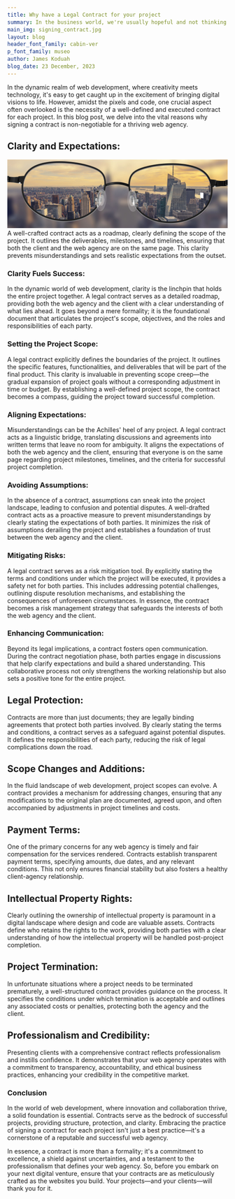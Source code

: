 ```yaml
---
title: Why have a Legal Contract for your project
summary: In the business world, we're usually hopeful and not thinking about bad things happening. But a contract is more than just protection from problems. It's like a helpful tool that not only helps deal with risks but also sets the stage for lots of good stuff.
main_img: signing_contract.jpg
layout: blog
header_font_family: cabin-ver
p_font_family: museo
author: James Koduah
blog_date: 23 December, 2023
---
```


In the dynamic realm of web development, where creativity meets technology, it's easy to get caught up in the excitement of bringing digital visions to life. However, amidst the pixels and code, one crucial aspect often overlooked is the necessity of a well-defined and executed contract for each project. In this blog post, we delve into the vital reasons why signing a contract is non-negotiable for a thriving web agency.

## Clarity and Expectations:
![clarity through glasses](/images/clarity.jpg)
A well-crafted contract acts as a roadmap, clearly defining the scope of the project. It outlines the deliverables, milestones, and timelines, ensuring that both the client and the web agency are on the same page. This clarity prevents misunderstandings and sets realistic expectations from the outset.

### Clarity Fuels Success:
In the dynamic world of web development, clarity is the linchpin that holds the entire project together. A legal contract serves as a detailed roadmap, providing both the web agency and the client with a clear understanding of what lies ahead. It goes beyond a mere formality; it is the foundational document that articulates the project's scope, objectives, and the roles and responsibilities of each party.

### Setting the Project Scope:
A legal contract explicitly defines the boundaries of the project. It outlines the specific features, functionalities, and deliverables that will be part of the final product. This clarity is invaluable in preventing scope creep—the gradual expansion of project goals without a corresponding adjustment in time or budget. By establishing a well-defined project scope, the contract becomes a compass, guiding the project toward successful completion.

### Aligning Expectations:
Misunderstandings can be the Achilles' heel of any project. A legal contract acts as a linguistic bridge, translating discussions and agreements into written terms that leave no room for ambiguity. It aligns the expectations of both the web agency and the client, ensuring that everyone is on the same page regarding project milestones, timelines, and the criteria for successful project completion.

### Avoiding Assumptions:
In the absence of a contract, assumptions can sneak into the project landscape, leading to confusion and potential disputes. A well-drafted contract acts as a proactive measure to prevent misunderstandings by clearly stating the expectations of both parties. It minimizes the risk of assumptions derailing the project and establishes a foundation of trust between the web agency and the client.

### Mitigating Risks:
A legal contract serves as a risk mitigation tool. By explicitly stating the terms and conditions under which the project will be executed, it provides a safety net for both parties. This includes addressing potential challenges, outlining dispute resolution mechanisms, and establishing the consequences of unforeseen circumstances. In essence, the contract becomes a risk management strategy that safeguards the interests of both the web agency and the client.

### Enhancing Communication:
Beyond its legal implications, a contract fosters open communication. During the contract negotiation phase, both parties engage in discussions that help clarify expectations and build a shared understanding. This collaborative process not only strengthens the working relationship but also sets a positive tone for the entire project.





## Legal Protection:
Contracts are more than just documents; they are legally binding agreements that protect both parties involved. By clearly stating the terms and conditions, a contract serves as a safeguard against potential disputes. It defines the responsibilities of each party, reducing the risk of legal complications down the road.

## Scope Changes and Additions:
In the fluid landscape of web development, project scopes can evolve. A contract provides a mechanism for addressing changes, ensuring that any modifications to the original plan are documented, agreed upon, and often accompanied by adjustments in project timelines and costs.

## Payment Terms:
One of the primary concerns for any web agency is timely and fair compensation for the services rendered. Contracts establish transparent payment terms, specifying amounts, due dates, and any relevant conditions. This not only ensures financial stability but also fosters a healthy client-agency relationship.

## Intellectual Property Rights:
Clearly outlining the ownership of intellectual property is paramount in a digital landscape where design and code are valuable assets. Contracts define who retains the rights to the work, providing both parties with a clear understanding of how the intellectual property will be handled post-project completion.

## Project Termination:
In unfortunate situations where a project needs to be terminated prematurely, a well-structured contract provides guidance on the process. It specifies the conditions under which termination is acceptable and outlines any associated costs or penalties, protecting both the agency and the client.

## Professionalism and Credibility:
Presenting clients with a comprehensive contract reflects professionalism and instills confidence. It demonstrates that your web agency operates with a commitment to transparency, accountability, and ethical business practices, enhancing your credibility in the competitive market.

### Conclusion
In the world of web development, where innovation and collaboration thrive, a solid foundation is essential. Contracts serve as the bedrock of successful projects, providing structure, protection, and clarity. Embracing the practice of signing a contract for each project isn't just a best practice—it's a cornerstone of a reputable and successful web agency.

In essence, a contract is more than a formality; it's a commitment to excellence, a shield against uncertainties, and a testament to the professionalism that defines your web agency. So, before you embark on your next digital venture, ensure that your contracts are as meticulously crafted as the websites you build. Your projects—and your clients—will thank you for it.


